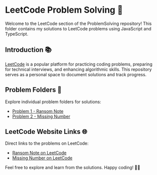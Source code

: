 # LeetCode Problem Solving 🚀

Welcome to the LeetCode section of the ProblemSolving repository! This folder contains my solutions to LeetCode problems using JavaScript and TypeScript.

## Introduction 📚

[LeetCode](https://leetcode.com/) is a popular platform for practicing coding problems, preparing for technical interviews, and enhancing algorithmic skills. This repository serves as a personal space to document solutions and track progress.

## Problem Folders 📁

Explore individual problem folders for solutions:

- [Problem 1 - Ransom Note](1-RansomNote)
- [Problem 2 - Missing Number](2-MissingNumber)

## LeetCode Website Links 🌐

Direct links to the problems on LeetCode:

- [Ransom Note on LeetCode](https://leetcode.com/problems/ransom-note/)
- [Missing Number on LeetCode](https://leetcode.com/problems/missing-number/)

Feel free to explore and learn from the solutions. Happy coding! 🚴‍♂️

